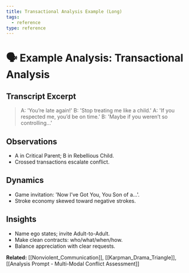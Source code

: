 ```yaml
---
title: Transactional Analysis Example (Long)
tags:
  - reference
type: reference
---
```


<!-- @format -->

# 🗣 Example Analysis: Transactional Analysis

## Transcript Excerpt

> A: 'You’re late again!'
> B: 'Stop treating me like a child.'
> A: 'If you respected me, you’d be on time.'
> B: 'Maybe if you weren’t so controlling…'

## Observations

- A in Critical Parent; B in Rebellious Child.
- Crossed transactions escalate conflict.

## Dynamics

- Game invitation: 'Now I’ve Got You, You Son of a…'.
- Stroke economy skewed toward negative strokes.

## Insights

- Name ego states; invite Adult-to-Adult.
- Make clean contracts: who/what/when/how.
- Balance appreciation with clear requests.

**Related:** [[Nonviolent_Communication]], [[Karpman_Drama_Triangle]], [[Analysis Prompt - Multi-Modal Conflict Assessment]]
